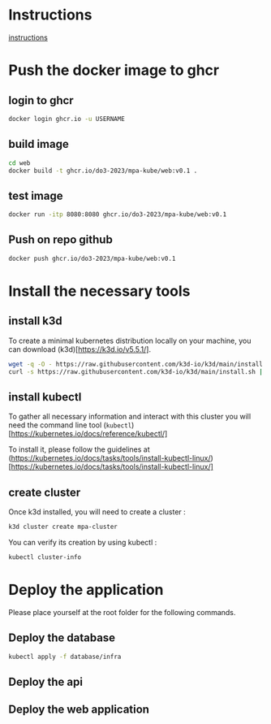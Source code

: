 # Instructions

[instructions](./assets/instructions.png)

# Push the docker image to ghcr

## login to ghcr

```bash
docker login ghcr.io -u USERNAME
```

## build image

```bash
cd web
docker build -t ghcr.io/do3-2023/mpa-kube/web:v0.1 .
```

## test image

```bash
docker run -itp 8080:8080 ghcr.io/do3-2023/mpa-kube/web:v0.1
```

## Push on repo github

```bash
docker push ghcr.io/do3-2023/mpa-kube/web:v0.1
```

# Install the necessary tools

## install k3d

To create a minimal kubernetes distribution locally on your machine, you can download (k3d)[https://k3d.io/v5.5.1/].

```sh
wget -q -O - https://raw.githubusercontent.com/k3d-io/k3d/main/install.sh | bash
curl -s https://raw.githubusercontent.com/k3d-io/k3d/main/install.sh | bash
```

## install kubectl

To gather all necessary information and interact with this cluster you will need the command line tool (`kubectl`)[https://kubernetes.io/docs/reference/kubectl/]

To install it, please follow the guidelines at (https://kubernetes.io/docs/tasks/tools/install-kubectl-linux/)[https://kubernetes.io/docs/tasks/tools/install-kubectl-linux/]


## create cluster

Once k3d installed, you will need to create a cluster :
```sh
k3d cluster create mpa-cluster
```

You can verify its creation by using kubectl :
```sh
kubectl cluster-info
```

# Deploy the application

Please place yourself at the root folder for the following commands.

## Deploy the database

```bash
kubectl apply -f database/infra
```

## Deploy the api


## Deploy the web application